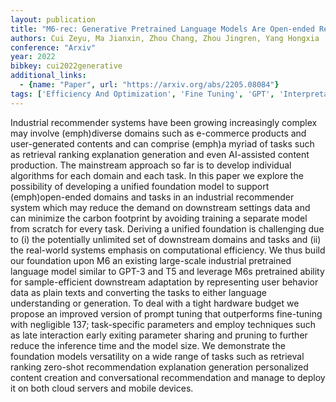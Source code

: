 ```yaml
---
layout: publication
title: "M6-rec: Generative Pretrained Language Models Are Open-ended Recommender Systems"
authors: Cui Zeyu, Ma Jianxin, Zhou Chang, Zhou Jingren, Yang Hongxia
conference: "Arxiv"
year: 2022
bibkey: cui2022generative
additional_links:
  - {name: "Paper", url: "https://arxiv.org/abs/2205.08084"}
tags: ['Efficiency And Optimization', 'Fine Tuning', 'GPT', 'Interpretability And Explainability', 'Model Architecture', 'Pretraining Methods', 'Prompting', 'Pruning', 'RAG', 'Reinforcement Learning', 'Training Techniques']
---
```

Industrial recommender systems have been growing increasingly complex may involve (emph)diverse domains such as e-commerce products and user-generated contents and can comprise (emph)a myriad of tasks such as retrieval ranking explanation generation and even AI-assisted content production. The mainstream approach so far is to develop individual algorithms for each domain and each task. In this paper we explore the possibility of developing a unified foundation model to support (emph)open-ended domains and tasks in an industrial recommender system which may reduce the demand on downstream settings data and can minimize the carbon footprint by avoiding training a separate model from scratch for every task. Deriving a unified foundation is challenging due to (i) the potentially unlimited set of downstream domains and tasks and (ii) the real-world systems emphasis on computational efficiency. We thus build our foundation upon M6 an existing large-scale industrial pretrained language model similar to GPT-3 and T5 and leverage M6s pretrained ability for sample-efficient downstream adaptation by representing user behavior data as plain texts and converting the tasks to either language understanding or generation. To deal with a tight hardware budget we propose an improved version of prompt tuning that outperforms fine-tuning with negligible 137; task-specific parameters and employ techniques such as late interaction early exiting parameter sharing and pruning to further reduce the inference time and the model size. We demonstrate the foundation models versatility on a wide range of tasks such as retrieval ranking zero-shot recommendation explanation generation personalized content creation and conversational recommendation and manage to deploy it on both cloud servers and mobile devices.
